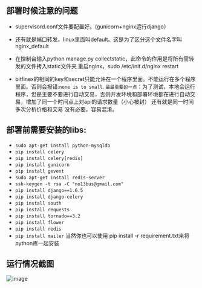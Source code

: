 ## 部署时候注意的问题
- supervisord.conf文件要配置好。(gunicorn+nginx运行django）
- 还有就是端口转发。linux里面叫default。这是为了区分这个文件名字叫nginx_default
- 在控制台输入python manage.py collectstatic，此命令的作用是将所有需转发的文件拷入static文件夹
重启nginx，sudo /etc/init.d/nginx restart

- bitfinex的相同的key和secret只能允许在一个程序里面。不能运行在多个程序里面。否则会报错:`none is to small`.
`最最重要的一点`：为了测试，本地会运行程序，但是主要不要进行自动交易，否则开发环境和部署环境都在进行自动交易，增加了同一个时间点上对api的请求数量（小心被封） 还有就是同一时间多次分析价格和交易 没有必要。容易混淆。

## 部署前需要安装的libs:
- `sudo apt-get install python-mysqldb`
- `pip install celery`
- `pip install celery[redis]`
- `pip install gunicorn`
- `pip install gevent`
- `sudo apt-get install redis-server`
- `ssh-keygen -t rsa -C "no13bus@gmail.com"`
- `pip install django==1.6.5`
- `pip install django-celery`
- `pip install south`
- `pip install requests`
- `pip install tornado==3.2`
- `pip install flower`
- `pip install redis`
- `pip install mailer`
当然你也可以使用 pip install -r requirement.txt来将python库一起安装

## 运行情况截图

![image](https://raw.githubusercontent.com/no13bus/btcproject/master/实时抓取价格.png)